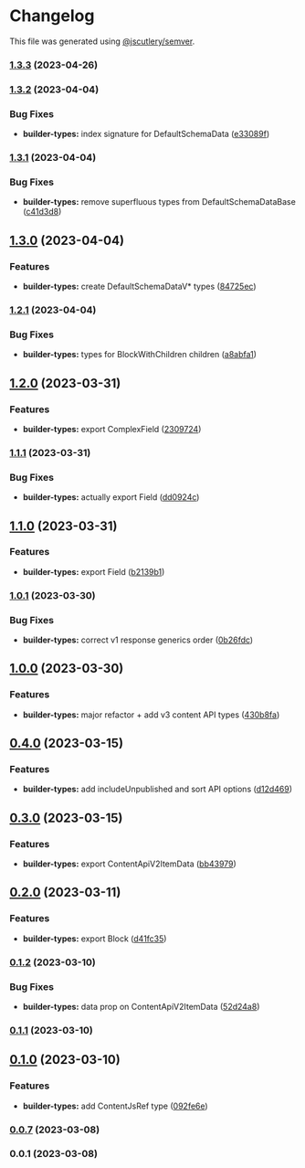 # Changelog

This file was generated using [@jscutlery/semver](https://github.com/jscutlery/semver).

### [1.3.3](https://github.com/buildquick/buildquick/compare/builder-types-1.3.2...builder-types-1.3.3) (2023-04-26)

### [1.3.2](https://github.com/buildquick/buildquick/compare/builder-types-1.3.1...builder-types-1.3.2) (2023-04-04)


### Bug Fixes

* **builder-types:** index signature for DefaultSchemaData ([e33089f](https://github.com/buildquick/buildquick/commit/e33089f8a242219d554668b57a462a543148d9cf))

### [1.3.1](https://github.com/buildquick/buildquick/compare/builder-types-1.3.0...builder-types-1.3.1) (2023-04-04)


### Bug Fixes

* **builder-types:** remove superfluous types from DefaultSchemaDataBase ([c41d3d8](https://github.com/buildquick/buildquick/commit/c41d3d806151ec1123a848ba5fa746418aa72d20))

## [1.3.0](https://github.com/buildquick/buildquick/compare/builder-types-1.2.1...builder-types-1.3.0) (2023-04-04)


### Features

* **builder-types:** create DefaultSchemaDataV* types ([84725ec](https://github.com/buildquick/buildquick/commit/84725ec3657fd097ae7de37d21aa0e12377f307d))

### [1.2.1](https://github.com/buildquick/buildquick/compare/builder-types-1.2.0...builder-types-1.2.1) (2023-04-04)


### Bug Fixes

* **builder-types:** types for BlockWithChildren children ([a8abfa1](https://github.com/buildquick/buildquick/commit/a8abfa1716473daa5c962baea13d1b1d5d982b3c))

## [1.2.0](https://github.com/buildquick/buildquick/compare/builder-types-1.1.1...builder-types-1.2.0) (2023-03-31)


### Features

* **builder-types:** export ComplexField ([2309724](https://github.com/buildquick/buildquick/commit/2309724f4655a14674895c24e3ea00c6a666f795))

### [1.1.1](https://github.com/buildquick/buildquick/compare/builder-types-1.1.0...builder-types-1.1.1) (2023-03-31)


### Bug Fixes

* **builder-types:** actually export Field ([dd0924c](https://github.com/buildquick/buildquick/commit/dd0924c8064ad41de25b01e7c62c386d1e2a9088))

## [1.1.0](https://github.com/buildquick/buildquick/compare/builder-types-1.0.1...builder-types-1.1.0) (2023-03-31)


### Features

* **builder-types:** export Field ([b2139b1](https://github.com/buildquick/buildquick/commit/b2139b1086a49b7beeacb8325fb9fb46724a9f3e))

### [1.0.1](https://github.com/buildquick/buildquick/compare/builder-types-1.0.0...builder-types-1.0.1) (2023-03-30)


### Bug Fixes

* **builder-types:** correct v1 response generics order ([0b26fdc](https://github.com/buildquick/buildquick/commit/0b26fdce40363dbc4ea1f0ffece82fafdf9d464a))

## [1.0.0](https://github.com/buildquick/buildquick/compare/builder-types-0.4.0...builder-types-1.0.0) (2023-03-30)


### Features

* **builder-types:** major refactor + add v3 content API types ([430b8fa](https://github.com/buildquick/buildquick/commit/430b8fa6e0fdc365b3c4de7a23b46ab62b9beaaa))

## [0.4.0](https://github.com/buildquick/buildquick/compare/builder-types-0.3.0...builder-types-0.4.0) (2023-03-15)


### Features

* **builder-types:** add includeUnpublished and sort API options ([d12d469](https://github.com/buildquick/buildquick/commit/d12d46983674233fd58c6b6c28c48c30036009e4))

## [0.3.0](https://github.com/buildquick/buildquick/compare/builder-types-0.2.0...builder-types-0.3.0) (2023-03-15)


### Features

* **builder-types:** export ContentApiV2ItemData ([bb43979](https://github.com/buildquick/buildquick/commit/bb4397961a732d6ee0c6c278950a28681a5642f2))

## [0.2.0](https://github.com/buildquick/buildquick/compare/builder-types-0.1.2...builder-types-0.2.0) (2023-03-11)


### Features

* **builder-types:** export Block ([d41fc35](https://github.com/buildquick/buildquick/commit/d41fc35172b1e0e4adbf7a0b9d64c9677ee78108))

### [0.1.2](https://github.com/buildquick/buildquick/compare/builder-types-0.1.1...builder-types-0.1.2) (2023-03-10)


### Bug Fixes

* **builder-types:** data prop on ContentApiV2ItemData ([52d24a8](https://github.com/buildquick/buildquick/commit/52d24a844c9b6cf43f51828f97befcaf8b5435ea))

### [0.1.1](https://github.com/buildquick/buildquick/compare/builder-types-0.1.0...builder-types-0.1.1) (2023-03-10)

## [0.1.0](https://github.com/buildquick/buildquick/compare/builder-types-0.0.7...builder-types-0.1.0) (2023-03-10)


### Features

* **builder-types:** add ContentJsRef type ([092fe6e](https://github.com/buildquick/buildquick/commit/092fe6ea9f2054b8e6a27ed6c695eabef23d038b))

### [0.0.7](https://github.com/buildquick/buildquick/compare/builder-types-0.0.6...builder-types-0.0.7) (2023-03-08)

### 0.0.1 (2023-03-08)
